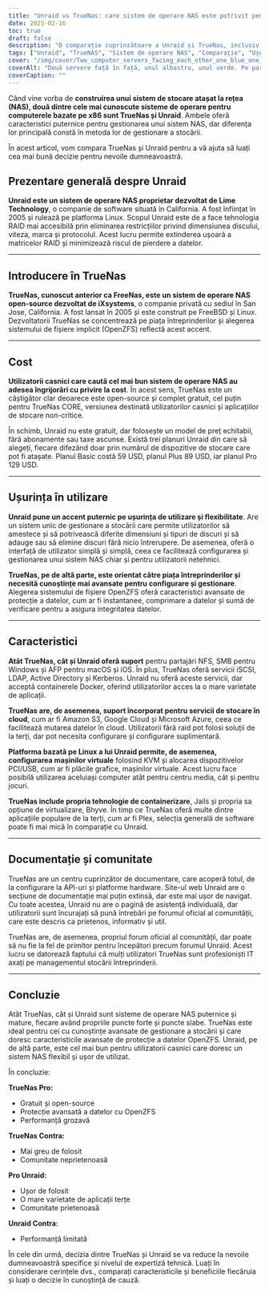 ```yaml
---
title: "Unraid vs TrueNas: care sistem de operare NAS este potrivit pentru tine?"
date: 2023-02-16
toc: true
draft: false
description: "O comparație cuprinzătoare a Unraid și TrueNas, inclusiv ușurința de utilizare, caracteristicile, documentația și comunitatea acestora, pentru a ajuta utilizatorii să ia o decizie informată cu privire la sistemul de operare NAS cel mai potrivit pentru nevoile lor."
tags: ["Unraid", "TrueNAS", "Sistem de operare NAS", "Comparaţie", "Ușurința în utilizare", "Caracteristici", "Documentație", "Comunitate", "Sursa deschisa", "Afacere", "Protejarea datelor", "Performanţă", "Flexibilitate", "Ușor de folosit", "Aplicații de la terți", "Stocare atașată la rețea", "Tehnologia RAID", "Managementul stocării", "OpenZFS", "Utilizatori acasă", "Model de prețuri", "Stocare in cloud", "Virtualizare", "Hub de documentare", "Forumul comunitatii", "Protecție avansată a datelor", "Sistem de operare NAS matur", "Expertiza tehnica", "Profesionişti IT"]
cover: "/img/cover/Two_computer_servers_facing_each_other_one_blue_one_green.png"
coverAlt: "Două servere față în față, unul albastru, unul verde. Pe partea albastră stă o persoană purtând o cască de protecție și o vestă de siguranță. Pe partea verde o persoană care stă pe canapea."
coverCaption: ""
---
```


Când vine vorba de **construirea unui sistem de stocare atașat la rețea (NAS), două dintre cele mai cunoscute sisteme de operare pentru computerele bazate pe x86 sunt TrueNas și Unraid**. Ambele oferă caracteristici puternice pentru gestionarea unui sistem NAS, dar diferența lor principală constă în metoda lor de gestionare a stocării.

În acest articol, vom compara TrueNas și Unraid pentru a vă ajuta să luați cea mai bună decizie pentru nevoile dumneavoastră.

## Prezentare generală despre Unraid

**Unraid este un sistem de operare NAS proprietar dezvoltat de Lime Technology**, o companie de software situată în California. A fost înființat în 2005 și rulează pe platforma Linux. Scopul Unraid este de a face tehnologia RAID mai accesibilă prin eliminarea restricțiilor privind dimensiunea discului, viteza, marca și protocolul. Acest lucru permite extinderea ușoară a matricelor RAID și minimizează riscul de pierdere a datelor.

______

## Introducere în TrueNas

**TrueNas, cunoscut anterior ca FreeNas, este un sistem de operare NAS open-source dezvoltat de iXsystems**, o companie privată cu sediul în San Jose, California. A fost lansat în 2005 și este construit pe FreeBSD și Linux. Dezvoltatorii TrueNas se concentrează pe piața întreprinderilor și alegerea sistemului de fișiere implicit (OpenZFS) reflectă acest accent.

______

## Cost

**Utilizatorii casnici care caută cel mai bun sistem de operare NAS au adesea îngrijorări cu privire la cost**. În acest sens, TrueNas este un câștigător clar deoarece este open-source și complet gratuit, cel puțin pentru TrueNas CORE, versiunea destinată utilizatorilor casnici și aplicațiilor de stocare non-critice.

În schimb, Unraid nu este gratuit, dar folosește un model de preț echitabil, fără abonamente sau taxe ascunse. Există trei planuri Unraid din care să alegeți, fiecare difezând doar prin numărul de dispozitive de stocare care pot fi atașate. Planul Basic costă 59 USD, planul Plus 89 USD, iar planul Pro 129 USD.

______

## Ușurința în utilizare

**Unraid pune un accent puternic pe ușurința de utilizare și flexibilitate**. Are un sistem unic de gestionare a stocării care permite utilizatorilor să amestece și să potrivească diferite dimensiuni și tipuri de discuri și să adauge sau să elimine discuri fără nicio întrerupere. De asemenea, oferă o interfață de utilizator simplă și simplă, ceea ce facilitează configurarea și gestionarea unui sistem NAS chiar și pentru utilizatorii netehnici.

**TrueNas, pe de altă parte, este orientat către piața întreprinderilor și necesită cunoștințe mai avansate pentru configurare și gestionare**. Alegerea sistemului de fișiere OpenZFS oferă caracteristici avansate de protecție a datelor, cum ar fi instantanee, comprimare a datelor și sumă de verificare pentru a asigura integritatea datelor.

______

## Caracteristici

**Atât TrueNas, cât și Unraid oferă suport** pentru partajări NFS, SMB pentru Windows și AFP pentru macOS și iOS. În plus, TrueNas oferă servicii iSCSI, LDAP, Active Directory și Kerberos. Unraid nu oferă aceste servicii, dar acceptă containerele Docker, oferind utilizatorilor acces la o mare varietate de aplicații.

**TrueNas are, de asemenea, suport încorporat pentru servicii de stocare în cloud**, cum ar fi Amazon S3, Google Cloud și Microsoft Azure, ceea ce facilitează mutarea datelor în cloud. Utilizatorii fără raid pot folosi soluții de la terți, dar pot necesita configurare și configurare suplimentară.

**Platforma bazată pe Linux a lui Unraid permite, de asemenea, configurarea mașinilor virtuale** folosind KVM și alocarea dispozitivelor PCI/USB, cum ar fi plăcile grafice, mașinilor virtuale. Acest lucru face posibilă utilizarea aceluiași computer atât pentru centru media, cât și pentru jocuri.

**TrueNas include propria tehnologie de containerizare**, Jails și propria sa opțiune de virtualizare, Bhyve. În timp ce TrueNas oferă multe dintre aplicațiile populare de la terți, cum ar fi Plex, selecția generală de software poate fi mai mică în comparație cu Unraid.

______

## Documentație și comunitate

TrueNas are un centru cuprinzător de documentare, care acoperă totul, de la configurare la API-uri și platforme hardware. Site-ul web Unraid are o secțiune de documentație mai puțin extinsă, dar este mai ușor de navigat. Cu toate acestea, Unraid nu are o pagină de asistență individuală, dar utilizatorii sunt încurajați să pună întrebări pe forumul oficial al comunității, care este descris ca prietenos, informativ și util.

TrueNas are, de asemenea, propriul forum oficial al comunității, dar poate să nu fie la fel de primitor pentru începători precum forumul Unraid. Acest lucru se datorează faptului că mulți utilizatori TrueNas sunt profesioniști IT axați pe managementul stocării întreprinderii.

______

## Concluzie

Atât TrueNas, cât și Unraid sunt sisteme de operare NAS puternice și mature, fiecare având propriile puncte forte și puncte slabe. TrueNas este ideal pentru cei cu cunoștințe avansate de gestionare a stocării și care doresc caracteristicile avansate de protecție a datelor OpenZFS. Unraid, pe de altă parte, este cel mai bun pentru utilizatorii casnici care doresc un sistem NAS flexibil și ușor de utilizat.

În concluzie:

**TrueNas Pro:**
- Gratuit și open-source
- Protecție avansată a datelor cu OpenZFS
- Performanță grozavă

**TrueNas Contra:**
- Mai greu de folosit
- Comunitate neprietenoasă

**Pro Unraid:**
- Ușor de folosit
- O mare varietate de aplicații terțe
- Comunitate prietenoasă

**Unraid Contra:**
- Performanță limitată

În cele din urmă, decizia dintre TrueNas și Unraid se va reduce la nevoile dumneavoastră specifice și nivelul de expertiză tehnică. Luați în considerare cerințele dvs., comparați caracteristicile și beneficiile fiecăruia și luați o decizie în cunoștință de cauză.

